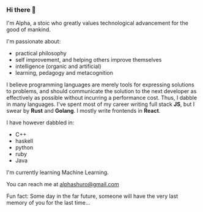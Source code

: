 ### Hi there 👋

I'm Alpha, a stoic who greatly values technological advancement for the good of mankind. 

I'm passionate about:
- practical philosophy
- self improvement, and helping others improve themselves
- intelligence (organic and artificial)
- learning, pedagogy and metacognition

I believe programming languages are merely tools for expressing solutions to problems, and should communicate the solution to the next developer as effectively as possible without incurring a performance cost. Thus, I dabble in many languages.
I've spent most of my career writing full stack **JS**, but I swear by **Rust** and **Golang**. I mostly write frontends in **React**.

I have however dabbled in:
- C++
- haskell
- python
- ruby
- Java

I'm currently learning Machine Learning.

You can reach me at alphashuro@gmail.com

Fun fact: Some day in the far future, someone will have the very last memory of you for the last time...

<!--
**alphashuro/alphashuro** is a ✨ _special_ ✨ repository because its `README.md` (this file) appears on your GitHub profile.

Here are some ideas to get you started:

- 🔭 I’m currently working on ...
- 🌱 I’m currently learning ...
- 👯 I’m looking to collaborate on ...
- 🤔 I’m looking for help with ...
- 💬 Ask me about ...
- 📫 How to reach me: ...
- 😄 Pronouns: ...
- ⚡ Fun fact: ...
-->
